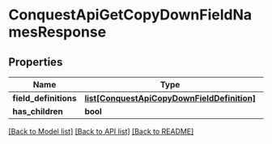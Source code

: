 # ConquestApiGetCopyDownFieldNamesResponse

## Properties
Name | Type | Description | Notes
------------ | ------------- | ------------- | -------------
**field_definitions** | [**list[ConquestApiCopyDownFieldDefinition]**](ConquestApiCopyDownFieldDefinition.md) |  | [optional] 
**has_children** | **bool** |  | [optional] 

[[Back to Model list]](../README.md#documentation-for-models) [[Back to API list]](../README.md#documentation-for-api-endpoints) [[Back to README]](../README.md)


